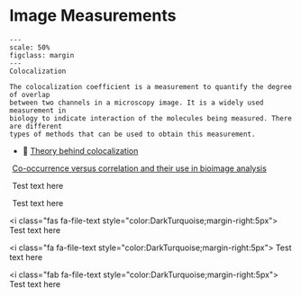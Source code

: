 # Image Measurements

```{figure} ../images/colocalization.png
---
scale: 50%
figclass: margin
---
Colocalization
```

```{dropdown} Colocalization
The colocalization coefficient is a measurement to quantify the degree of overlap
between two channels in a microscopy image. It is a widely used measurement in
biology to indicate interaction of the molecules being measured. There are different
types of methods that can be used to obtain this measurement.
```

- 📄 [Theory behind colocalization](https://svi.nl/ColocalizationTheory)

<i class="fa fa-file-text" aria-hidden="true" style="color:MediumSlateBlue;margin-right:5px"></i> [Co-occurrence versus correlation and their use in bioimage analysis](https://journals.biologists.com/jcs/article/131/3/jcs211847/77151/Image-co-localization-co-occurrence-versus)

<i class="fa fa-check fa-1x" style="color:DarkTurquoise;margin-right:5px"></i> Test text here

<i class="fas fa-file" style="color:DarkTurquoise;margin-right:5px"></i> Test text here

<i class="fas fa-file-text style="color:DarkTurquoise;margin-right:5px"></i> Test text here                                         
                                                                      
<i class="fa fa-file-text style="color:DarkTurquoise;margin-right:5px"></i> Test text here                                              

<i class="fab fa-file-text style="color:DarkTurquoise;margin-right:5px"></i> Test text here

<i class="fas fa-file"></i>
<i class="fas fa-bell"></i>
<i class="fa fa-bell"></i>

